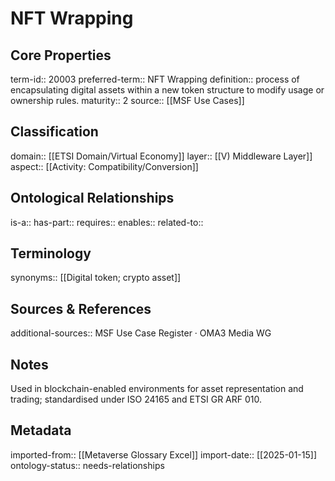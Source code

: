 # NFT Wrapping

## Core Properties
term-id:: 20003
preferred-term:: NFT Wrapping
definition:: process of encapsulating digital assets within a new token structure to modify usage or ownership rules.
maturity:: 2
source:: [[MSF Use Cases]]

## Classification
domain:: [[ETSI Domain/Virtual Economy]]
layer:: [[V) Middleware Layer]]
aspect:: [[Activity: Compatibility/Conversion]]

## Ontological Relationships
is-a:: 
has-part:: 
requires:: 
enables:: 
related-to:: 

## Terminology
synonyms:: [[Digital token; crypto asset]]

## Sources & References
additional-sources:: MSF Use Case Register · OMA3 Media WG

## Notes
Used in blockchain-enabled environments for asset representation and trading; standardised under ISO 24165 and ETSI GR ARF 010.

## Metadata
imported-from:: [[Metaverse Glossary Excel]]
import-date:: [[2025-01-15]]
ontology-status:: needs-relationships